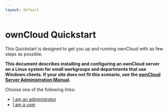 ```yaml
---
layout: default
---
```


# ownCloud Quickstart
This Quickstart is designed to get you up and running ownCloud with as few steps 
as possible.

**This document describes installing and configuring an ownCloud server on a 
Linux system for small workgroups and departments that use Windows clients. If 
your site does not fit this scenario, see the 
[ownCloud Server Administration Manual](https://doc.owncloud.org/server/10.0/admin_manual/contents.html).**


Choose one of the following links:
* [I am an administrator](./qs_admins.html)
* [I am a user](./qs_users.html)

